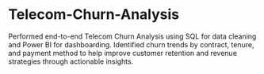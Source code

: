 # Telecom-Churn-Analysis
Performed end-to-end Telecom Churn Analysis using SQL for data cleaning and Power BI for dashboarding. Identified churn trends by contract, tenure, and payment method to help improve customer retention and revenue strategies through actionable insights.

